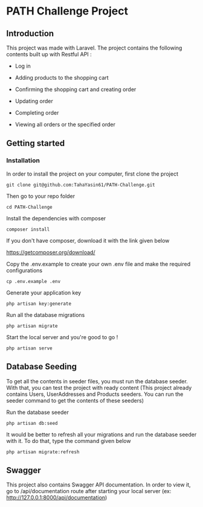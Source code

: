 
<h1>PATH Challenge Project</h1>

<h2>Introduction</h2>

This project was made with Laravel. The project contains the following contents built up with Restful API :

- Log in 

- Adding products to the shopping cart

- Confirming the shopping cart and creating order

- Updating order

- Completing order

- Viewing all orders or the specified order


<h2>Getting started</h2>

<h3>Installation</h3> 

In order to install the project on your computer, first clone the project

```git clone git@github.com:TahaYasin61/PATH-Challenge.git```

Then go to your repo folder

```cd PATH-Challenge```

Install the dependencies with composer

```composer install```

If you don't have composer, download it with the link given below

https://getcomposer.org/download/

Copy the .env.example to create your own .env file and make the required configurations

```cp .env.example .env```

Generate your application key

```php artisan key:generate```

Run all the database migrations

```php artisan migrate```

Start the local server and you're good to go !

```php artisan serve```

<h2>Database Seeding</h2>

To get all the contents in seeder files, you must run the database seeder. With that, you can test the project with ready content (This project already contains Users, UserAddresses and Products seeders. You can run the seeder command to get the contents of these seeders)

Run the database seeder

```php artisan db:seed```

It would be better to refresh all your migrations and run the database seeder with it. To do that, type the command given below

```php artisan migrate:refresh```

<h2>Swagger</h2>

This project also contains Swagger API documentation. In order to view it, go to /api/documentation route after starting your local server 
(ex: http://127.0.0.1:8000/api/documentation)

